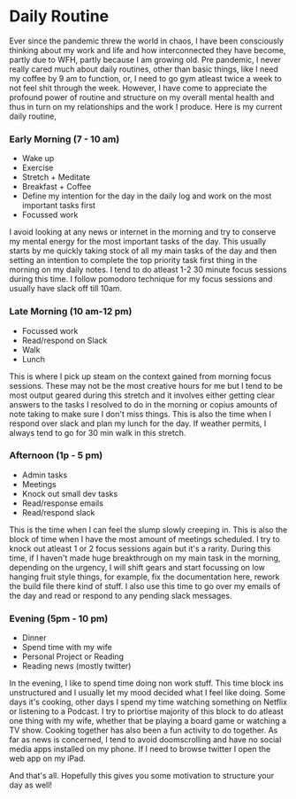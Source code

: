 # Daily Routine

Ever since the pandemic threw the world in chaos, I have been consciously thinking about my work and life and how interconnected they have become, partly due to WFH, partly because I am growing old. Pre pandemic, I never really cared much about daily routines, other than basic things, like I need my coffee by 9 am to function, or, I need to go gym atleast twice a week to not feel shit through the week. However, I have come to appreciate the profound power of routine and structure on my overall mental health and thus in turn on my relationships and the work I produce. Here is my current daily routine,

### Early Morning (7 - 10 am)

- Wake up
- Exercise
- Stretch + Meditate
- Breakfast + Coffee
- Define my intention for the day in the daily log and work on the most important tasks first
- Focussed work

I avoid looking at any news or internet in the morning and try to conserve my mental energy for the most important tasks of the day. This usually starts by me quickly taking stock of all my main tasks of the day and then setting an intention to complete the top priority task first thing in the morning on my daily notes. I tend to do atleast 1-2 30 minute focus sessions during this time. I follow pomodoro technique for my focus sessions and usually have slack off till 10am.

### Late Morning (10 am-12 pm)

- Focussed work
- Read/respond on Slack
- Walk
- Lunch

This is where I pick up steam on the context gained from morning focus sessions. These may not be the most creative hours for me but I tend to be most output geared during this stretch and it involves either getting clear answers to the tasks I resolved to do in the morning or copius amounts of note taking to make sure I don't miss things. This is also the time when I respond over slack and plan my lunch for the day. If weather permits, I always tend to go for 30 min walk in this stretch.

### Afternoon (1p - 5 pm)

- Admin tasks
- Meetings
- Knock out small dev tasks
- Read/response emails
- Read/respond slack

This is the time when I can feel the slump slowly creeping in. This is also the block of time when I have the most amount of meetings scheduled. I try to knock out atleast 1 or 2 focus sessions again but it's a rarity. During this time, if I haven't made huge breakthrough on my main task in the morning, depending on the urgency, I will shift gears and start focussing on low hanging fruit style things, for example, fix the documentation here, rework the build file there kind of stuff. I also use this time to go over my emails of the day and read or respond to any pending slack messages.


### Evening (5pm - 10 pm)

- Dinner
- Spend time with my wife
- Personal Project or Reading
- Reading news (mostly twitter)

In the evening, I like to spend time doing non work stuff. This time block ins unstructured and I usually let my mood decided what I feel like doing. Some days it's cooking, other days I spend my time watching something on Netflix or listening to a Podcast. I try to priortise majority of this block to do atleast one thing with my wife, whether that be playing a board game or watching a TV show. Cooking together has also been a fun activity to do together. As far as news is concerned, I tend to avoid doomscrolling and have no social media apps installed on my phone. If I need to browse twitter I open the web app on my iPad. 


And that's all. Hopefully this gives you some motivation to structure your day as well!
